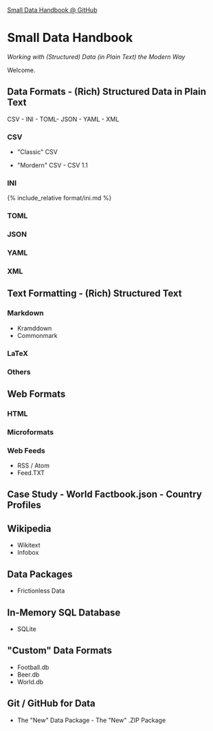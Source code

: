 
[Small Data Handbook @ GitHub](https://github.com/smalldatabook)

# Small Data Handbook

_Working with (Structured) Data (in Plain Text) the Modern Way_


Welcome.



## Data Formats - (Rich) Structured Data in Plain Text

CSV - INI - TOML- JSON - YAML - XML

### CSV

- "Classic" CSV 

- "Mordern" CSV - CSV 1.1


### INI

{% include_relative format/ini.md %}


### TOML


### JSON
### YAML

### XML




## Text Formatting - (Rich) Structured Text 

### Markdown

- Kramddown
- Commonmark


### LaTeX

### Others




## Web Formats

### HTML

### Microformats

### Web Feeds

- RSS / Atom
- Feed.TXT
 


## Case Study - World Factbook.json - Country Profiles





## Wikipedia

- Wikitext
- Infobox



## Data Packages

- Frictionless Data



## In-Memory SQL Database

- SQLite



## "Custom" Data Formats

- Football.db
- Beer.db
- World.db




## Git / GitHub for Data

- The "New" Data Package - The "New" .ZIP Package
 

